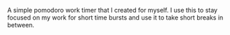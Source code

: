 A simple pomodoro work timer that I created for myself. I use this to stay focused on my work for short time bursts and use it to take short breaks in between.
